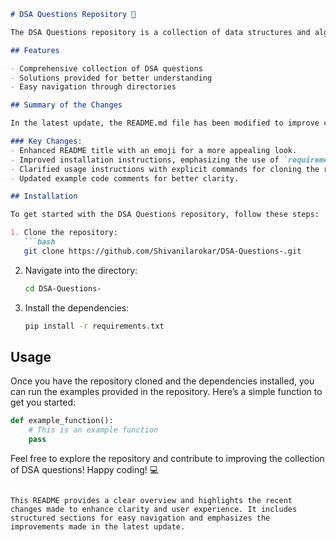 ```markdown
# DSA Questions Repository 🤖

The DSA Questions repository is a collection of data structures and algorithms questions aimed at enhancing your problem-solving skills and understanding of various algorithms.

## Features

- Comprehensive collection of DSA questions
- Solutions provided for better understanding
- Easy navigation through directories

## Summary of the Changes

In the latest update, the README.md file has been modified to improve clarity and enhance user experience. Key changes include:

### Key Changes:
- Enhanced README title with an emoji for a more appealing look.
- Improved installation instructions, emphasizing the use of `requirements.txt`.
- Clarified usage instructions with explicit commands for cloning the repository.
- Updated example code comments for better clarity.

## Installation

To get started with the DSA Questions repository, follow these steps:

1. Clone the repository:
   ```bash
   git clone https://github.com/Shivanilarokar/DSA-Questions-.git
   ```
2. Navigate into the directory:
   ```bash
   cd DSA-Questions-
   ```
3. Install the dependencies:
   ```bash
   pip install -r requirements.txt
   ```

## Usage

Once you have the repository cloned and the dependencies installed, you can run the examples provided in the repository. Here’s a simple function to get you started:

```python
def example_function():
    # This is an example function
    pass
```

Feel free to explore the repository and contribute to improving the collection of DSA questions! Happy coding! 💻
```

This README provides a clear overview and highlights the recent changes made to enhance clarity and user experience. It includes structured sections for easy navigation and emphasizes the improvements made in the latest update.